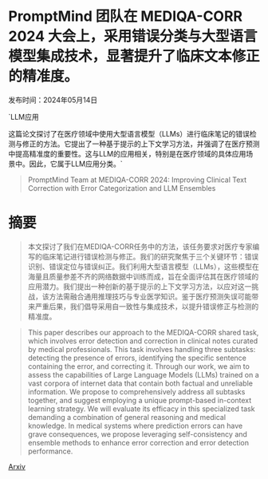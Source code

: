 # PromptMind 团队在 MEDIQA-CORR 2024 大会上，采用错误分类与大型语言模型集成技术，显著提升了临床文本修正的精准度。

发布时间：2024年05月14日

`LLM应用

这篇论文探讨了在医疗领域中使用大型语言模型（LLMs）进行临床笔记的错误检测与修正的方法。它提出了一种基于提示的上下文学习方法，并强调了在医疗预测中提高精准度的重要性。这与LLM的应用相关，特别是在医疗领域的具体应用场景中。因此，它属于LLM应用分类。`

> PromptMind Team at MEDIQA-CORR 2024: Improving Clinical Text Correction with Error Categorization and LLM Ensembles

# 摘要

> 本文探讨了我们在MEDIQA-CORR任务中的方法，该任务要求对医疗专家编写的临床笔记进行错误检测与修正。我们的研究聚焦于三个关键环节：错误识别、错误定位与错误纠正。我们利用大型语言模型（LLMs），这些模型在海量且质量参差不齐的网络数据中训练而成，旨在全面评估其在医疗领域的应用潜力。我们提出一种创新的基于提示的上下文学习方法，以应对这一挑战，该方法需融合通用推理技巧与专业医学知识。鉴于医疗预测失误可能带来严重后果，我们倡导采用自一致性与集成技术，以提升错误修正与检测的精准度。

> This paper describes our approach to the MEDIQA-CORR shared task, which involves error detection and correction in clinical notes curated by medical professionals. This task involves handling three subtasks: detecting the presence of errors, identifying the specific sentence containing the error, and correcting it. Through our work, we aim to assess the capabilities of Large Language Models (LLMs) trained on a vast corpora of internet data that contain both factual and unreliable information. We propose to comprehensively address all subtasks together, and suggest employing a unique prompt-based in-context learning strategy. We will evaluate its efficacy in this specialized task demanding a combination of general reasoning and medical knowledge. In medical systems where prediction errors can have grave consequences, we propose leveraging self-consistency and ensemble methods to enhance error correction and error detection performance.

[Arxiv](https://arxiv.org/abs/2405.08373)